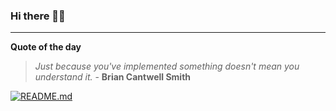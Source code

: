 ### Hi there 👋🏻


---

**Quote of the day**

> *Just because you've implemented something doesn't mean you understand it.* - **Brian Cantwell Smith** 

[![README.md](https://github.com/marcolovazzano/marcolovazzano/actions/workflows/readme.yml/badge.svg)](https://github.com/marcolovazzano/marcolovazzano/actions/workflows/readme.yml)
